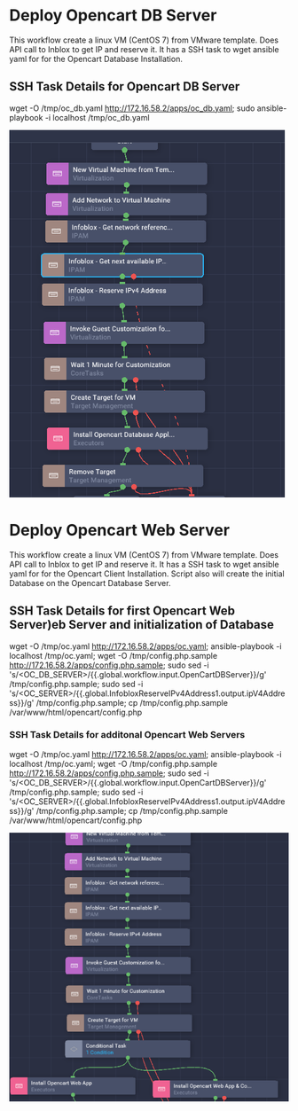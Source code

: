 # Deploy Opencart DB Server

This workflow create a linux VM (CentOS 7) from VMware template. Does API call to Inblox to get IP and reserve it. It has a SSH task to wget ansible yaml for for the Opencart Database Installation. 

## SSH Task Details for Opencart DB Server

wget -O /tmp/oc_db.yaml http://172.16.58.2/apps/oc_db.yaml; sudo ansible-playbook -i localhost /tmp/oc_db.yaml

![This is an image](images/opencartDB.PNG)

# Deploy Opencart Web Server

This workflow create a linux VM (CentOS 7) from VMware template. Does API call to Inblox to get IP and reserve it. It has a SSH task to wget ansible yaml for for the Opencart Client Installation. Script also will create the initial Database on the Opencart Database Server.      

## SSH Task Details for first Opencart Web Server)eb Server and initialization of Database

wget -O /tmp/oc.yaml http://172.16.58.2/apps/oc.yaml; ansible-playbook -i localhost /tmp/oc.yaml; wget -O /tmp/config.php.sample http://172.16.58.2/apps/config.php.sample; sudo sed -i 's/<OC_DB_SERVER>/{{.global.workflow.input.OpenCartDBServer}}/g' /tmp/config.php.sample; sudo sed -i 's/<OC_SERVER>/{{.global.InfobloxReserveIPv4Address1.output.ipV4Address}}/g' /tmp/config.php.sample; cp /tmp/config.php.sample /var/www/html/opencart/config.php

### SSH Task Details for additonal Opencart Web Servers 

wget -O /tmp/oc.yaml http://172.16.58.2/apps/oc.yaml; ansible-playbook -i localhost /tmp/oc.yaml; wget -O /tmp/config.php.sample http://172.16.58.2/apps/config.php.sample; sudo sed -i 's/<OC_DB_SERVER>/{{.global.workflow.input.OpenCartDBServer}}/g' /tmp/config.php.sample; sudo sed -i 's/<OC_SERVER>/{{.global.InfobloxReserveIPv4Address1.output.ipV4Address}}/g' /tmp/config.php.sample; cp /tmp/config.php.sample /var/www/html/opencart/config.php

![This is an image](images/opencartWeb.PNG)

